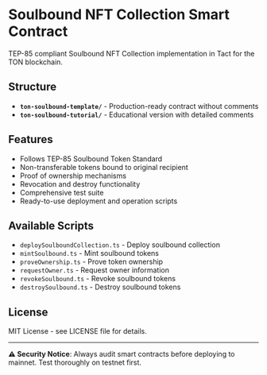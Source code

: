 # Soulbound NFT Collection Smart Contract

TEP-85 compliant Soulbound NFT Collection implementation in Tact for the TON blockchain.

## Structure

- **`ton-soulbound-template/`** - Production-ready contract without comments
- **`ton-soulbound-tutorial/`** - Educational version with detailed comments

## Features

- Follows TEP-85 Soulbound Token Standard
- Non-transferable tokens bound to original recipient
- Proof of ownership mechanisms
- Revocation and destroy functionality
- Comprehensive test suite
- Ready-to-use deployment and operation scripts

## Available Scripts

- `deploySoulboundCollection.ts` - Deploy soulbound collection
- `mintSoulbound.ts` - Mint soulbound tokens
- `proveOwnership.ts` - Prove token ownership
- `requestOwner.ts` - Request owner information
- `revokeSoulbound.ts` - Revoke soulbound tokens
- `destroySoulbound.ts` - Destroy soulbound tokens

## License

MIT License - see LICENSE file for details.

---

**⚠️ Security Notice**: Always audit smart contracts before deploying to mainnet. Test thoroughly on testnet first.